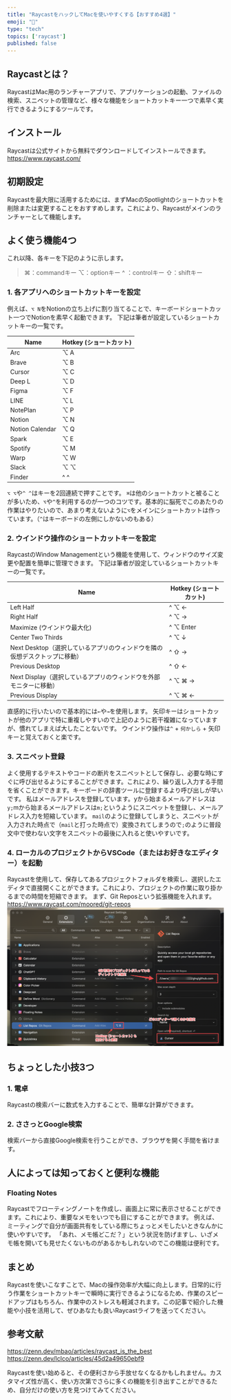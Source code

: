 ```yaml
---
title: "RaycastをハックしてMacを使いやすくする【おすすめ4選】"
emoji: "🐥"
type: "tech"
topics: ['raycast']
published: false
---
```


## Raycastとは？
RaycastはMac用のランチャーアプリで、アプリケーションの起動、ファイルの検索、スニペットの管理など、様々な機能をショートカットキー一つで素早く実行できるようにするツールです。

## インストール
Raycastは公式サイトから無料でダウンロードしてインストールできます。
https://www.raycast.com/

## 初期設定
Raycastを最大限に活用するためには、まずMacのSpotlightのショートカットを削除または変更することをおすすめします。これにより、Raycastがメインのランチャーとして機能します。

## よく使う機能4つ
これ以降、各キーを下記のように示します。
> ⌘：commandキー
⌥：optionキー
^ ：controlキー
⇧：shiftキー

### 1. 各アプリへのショートカットキーを設定

例えば、`⌥ N`をNotionの立ち上げに割り当てることで、キーボードショートカット一つでNotionを素早く起動できます。
下記は筆者が設定しているショートカットキーの一覧です。

| Name            | Hotkey (ショートカット) |
| --------------- | ----------------------- |
| Arc             | ⌥ A                     |
| Brave           | ⌥ B                     |
| Cursor          | ⌥ C                     |
| Deep L          | ⌥ D                     |
| Figma           | ⌥ F                     |
| LINE            | ⌥ L                     |
| NotePlan        | ⌥ P                     |
| Notion          | ⌥ N                     |
| Notion Calendar | ⌥ Q                     |
| Spark           | ⌥ E                     |
| Spotify         | ⌥ M                     |
| Warp            | ⌥ W                     |
| Slack           | ⌥ ⌥                     |
| Finder          | ^ ^                     |

`⌥ ⌥`や`^ ^`はキーを2回連続で押すことです。
`⌘`は他のショートカットと被ることが多いため、`⌥`や`^`を利用するのが一つのコツです。基本的に脳死でこのあたりの作業はやりたいので、あまり考えないように`⌥`をメインにショートカットは作っています。（`^`はキーボードの左側にしかないのもある）

### 2. ウインドウ操作のショートカットキーを設定
RaycastのWindow Managementという機能を使用して、ウィンドウのサイズ変更や配置を簡単に管理できます。
下記は筆者が設定しているショートカットキーの一覧です。

| Name                                                                       | Hotkey (ショートカット) |
| -------------------------------------------------------------------------- | ----------------------- |
| Left Half                                                                  | ^ ⌥ ←                   |
| Right Half                                                                 | ^ ⌥ →                   |
| Maximize (ウインドウ最大化)                                                | ^ ⌥ Enter               |
| Center Two Thirds                                                          | ^ ⌥ ↓                   |
| Next Desktop（選択しているアプリのウィンドウを隣の仮想デスクトップに移動） | ^ ⇧ →                   |
| Previous Desktop                                                           | ^ ⇧ ←                   |
| Next Display（選択しているアプリのウィンドウを外部モニターに移動）         | ^ ⌥ ⌘ →                 |
| Previous Display                                                           | ^ ⌥ ⌘ ←                 |

直感的に行いたいので基本的には`←`や`→`を使用します。
矢印キーはショートカットが他のアプリで特に重複しやすいので上記のように若干複雑になっていますが、慣れてしまえば大したことないです。
ウインドウ操作は`^` + `何かしら` + 矢印キーと覚えておくと楽です。

### 3. スニペット登録
よく使用するテキストやコードの断片をスニペットとして保存し、必要な時にすぐに呼び出せるようにすることができます。これにより、繰り返し入力する手間を省くことができます。キーボードの辞書ツールに登録するより呼び出しが早いです。
私はメールアドレスを登録しています。yから始まるメールアドレスは`y;`mから始まるメールアドレスは`m;`というようにスニペットを登録し、メールアドレス入力を短縮しています。
`mail`のように登録してしまうと、スニペットが入力された時点で（`mail`と打った時点で）変換されてしまうので`;`のように普段文中で使わない文字をスニペットの最後に入れると使いやすいです。

### 4. ローカルのプロジェクトからVSCode（またはお好きなエディター）を起動
Raycastを使用して、保存してあるプロジェクトフォルダを検索し、選択したエディタで直接開くことができます。これにより、プロジェクトの作業に取り掛かるまでの時間を短縮できます。
まず、Git Reposという拡張機能を入れます。
https://www.raycast.com/moored/git-repos
![git repos](/images/5111e8a96a4c19/2024-02-01-20-02-41.png)

## ちょっとした小技3つ

### 1. 電卓
Raycastの検索バーに数式を入力することで、簡単な計算ができます。

### 2. ささっとGoogle検索
検索バーから直接Google検索を行うことができ、ブラウザを開く手間を省けます。

## 人によっては知っておくと便利な機能

### Floating Notes
Raycastでフローティングノートを作成し、画面上に常に表示させることができます。これにより、重要なメモをいつでも目にすることができます。
例えば、ミーティングで自分が画面共有をしている際にちょっとメモしたいときなんかに使いやすいです。
「あれ、メモ帳どこだ？」という状況を防げますし、いざメモ帳を開いても見せたくないものがあるかもしれないのでこの機能は便利です。

## まとめ
Raycastを使いこなすことで、Macの操作効率が大幅に向上します。日常的に行う作業をショートカットキーで瞬時に実行できるようになるため、作業のスピードアップはもちろん、作業中のストレスも軽減されます。この記事で紹介した機能や小技を活用して、ぜひあなたも良いRaycastライフを送ってください。

## 参考文献
https://zenn.dev/mbao/articles/raycast_is_the_best
https://zenn.dev/lclco/articles/45d2a49650ebf9

Raycastを使い始めると、その便利さから手放せなくなるかもしれません。カスタマイズ性が高く、使い方次第でさらに多くの機能を引き出すことができるため、自分だけの使い方を見つけてみてください。